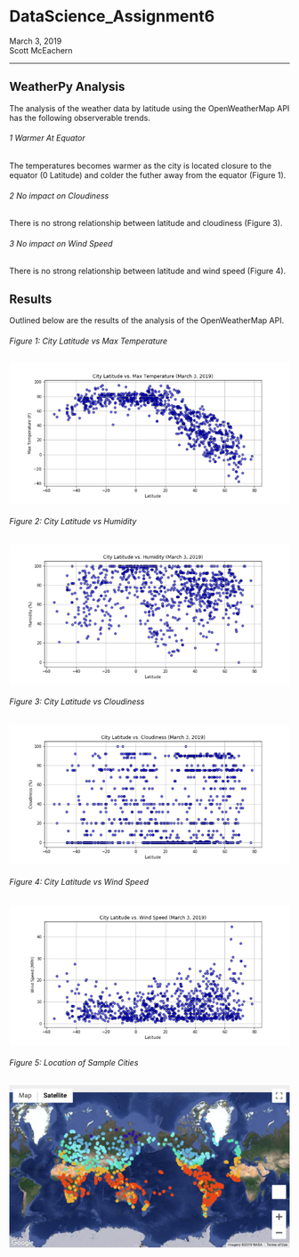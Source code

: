 # DataScience_Assignment6  
March 3, 2019  
Scott McEachern  
  
  
---
## WeatherPy Analysis
The analysis of the weather data by latitude using the OpenWeatherMap API has the following observerable trends.
  
###### 1 Warmer At Equator
The temperatures becomes warmer as the city is located closure to the equator (0 Latitude) and colder the 
futher away from the equator (Figure 1).
  
###### 2 No impact on Cloudiness 
There is no strong relationship between latitude and cloudiness (Figure 3).

###### 3 No impact on Wind Speed
There is no strong relationship between latitude and wind speed (Figure 4).

  
## Results
Outlined below are the results of the analysis of the OpenWeatherMap API.

###### Figure 1: City Latitude vs Max Temperature
![Max Temperature](https://github.com/normalfactory/DataScience_Assignment6/blob/master/Output/LatitudeAndMaxTemperature.png)

###### Figure 2: City Latitude vs Humidity
![Humidity](https://github.com/normalfactory/DataScience_Assignment6/blob/master/Output/LatitudeAndHumidity.png)

###### Figure 3: City Latitude vs Cloudiness
![Cloudiness](https://github.com/normalfactory/DataScience_Assignment6/blob/master/Output/LatitudeAndCloudiness.png)

###### Figure 4: City Latitude vs Wind Speed
![Wind Speed](https://github.com/normalfactory/DataScience_Assignment6/blob/master/Output/LatitudeAndWindSpeed.png)

###### Figure 5: Location of Sample Cities
![Sample Cities](https://github.com/normalfactory/DataScience_Assignment6/blob/master/Output/map.png)
